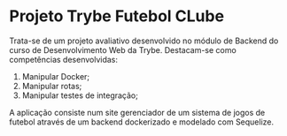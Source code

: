 <h1>Projeto Trybe Futebol CLube</h1>
<p>Trata-se de um projeto avaliativo desenvolvido no módulo de Backend do curso de Desenvolvimento Web da Trybe. Destacam-se como competências desenvolvidas: </p>
 <ol>
  <li>Manipular Docker;</li>
  <li>Manipular rotas;</li>
  <li>Manipular testes de integração;</li>
</ol>
<p>A aplicação consiste num site gerenciador de um sistema de jogos de futebol através de um backend dockerizado e modelado com Sequelize. </p>

